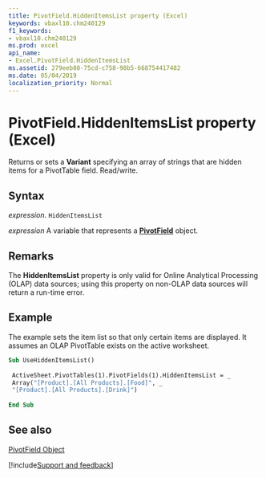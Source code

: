 ```yaml
---
title: PivotField.HiddenItemsList property (Excel)
keywords: vbaxl10.chm240129
f1_keywords:
- vbaxl10.chm240129
ms.prod: excel
api_name:
- Excel.PivotField.HiddenItemsList
ms.assetid: 279eeb80-75cd-c758-98b5-668754417482
ms.date: 05/04/2019
localization_priority: Normal
---
```



# PivotField.HiddenItemsList property (Excel)

Returns or sets a  **Variant** specifying an array of strings that are hidden items for a PivotTable field. Read/write.


## Syntax

_expression_. `HiddenItemsList`

_expression_ A variable that represents a **[PivotField](Excel.PivotField.md)** object.


## Remarks

The  **HiddenItemsList** property is only valid for Online Analytical Processing (OLAP) data sources; using this property on non-OLAP data sources will return a run-time error.


## Example

The example sets the item list so that only certain items are displayed. It assumes an OLAP PivotTable exists on the active worksheet.


```vb
Sub UseHiddenItemsList() 
 
 ActiveSheet.PivotTables(1).PivotFields(1).HiddenItemsList = _ 
 Array("[Product].[All Products].[Food]", _ 
 "[Product].[All Products].[Drink]") 
 
End Sub
```


## See also


[PivotField Object](Excel.PivotField.md)

[!include[Support and feedback](~/includes/feedback-boilerplate.md)]